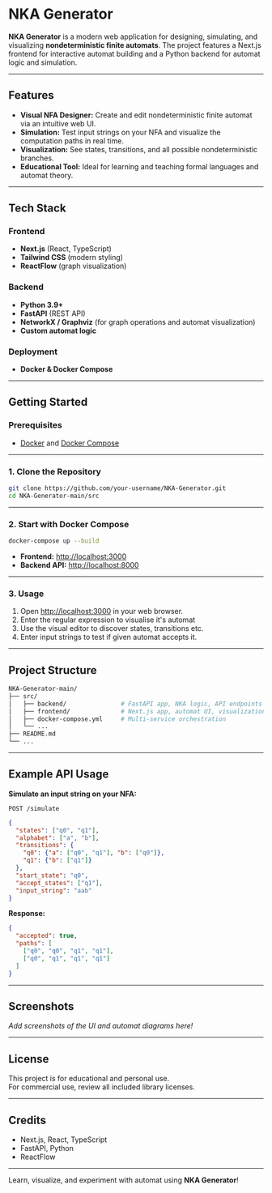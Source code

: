 # NKA Generator

**NKA Generator** is a modern web application for designing, simulating, and visualizing **nondeterministic finite automats**. The project features a Next.js frontend for interactive automat building and a Python backend for automat logic and simulation.

---

## Features

- **Visual NFA Designer:** Create and edit nondeterministic finite automat via an intuitive web UI.
- **Simulation:** Test input strings on your NFA and visualize the computation paths in real time.
- **Visualization:** See states, transitions, and all possible nondeterministic branches.
- **Educational Tool:** Ideal for learning and teaching formal languages and automat theory.

---

## Tech Stack

### Frontend

- **Next.js** (React, TypeScript)
- **Tailwind CSS** (modern styling)
- **ReactFlow** (graph visualization)

### Backend

- **Python 3.9+**
- **FastAPI** (REST API)
- **NetworkX / Graphviz** (for graph operations and automat visualization)
- **Custom automat logic**

### Deployment

- **Docker & Docker Compose**

---

## Getting Started

### Prerequisites

- [Docker](https://www.docker.com/) and [Docker Compose](https://docs.docker.com/compose/)

---

### 1. Clone the Repository

```bash
git clone https://github.com/your-username/NKA-Generator.git
cd NKA-Generator-main/src
```

---

### 2. Start with Docker Compose

```bash
docker-compose up --build
```

- **Frontend:** [http://localhost:3000](http://localhost:3000)
- **Backend API:** [http://localhost:8000](http://localhost:8000)

---

### 3. Usage

1. Open [http://localhost:3000](http://localhost:3000) in your web browser.
2. Enter the regular expression to visualise it's automat
3. Use the visual editor to discover states, transitions etc.
4. Enter input strings to test if given automat accepts it.


---

## Project Structure

```bash
NKA-Generator-main/
├── src/
│   ├── backend/               # FastAPI app, NKA logic, API endpoints
│   ├── frontend/              # Next.js app, automat UI, visualization
│   ├── docker-compose.yml     # Multi-service orchestration
│   └── ...
├── README.md
└── ...
```

---

## Example API Usage

**Simulate an input string on your NFA:**

`POST /simulate`

```json
{
  "states": ["q0", "q1"],
  "alphabet": ["a", "b"],
  "transitions": {
    "q0": {"a": ["q0", "q1"], "b": ["q0"]},
    "q1": {"b": ["q1"]}
  },
  "start_state": "q0",
  "accept_states": ["q1"],
  "input_string": "aab"
}
```

**Response:**

```json
{
  "accepted": true,
  "paths": [
    ["q0", "q0", "q1", "q1"],
    ["q0", "q1", "q1", "q1"]
  ]
}
```

---

## Screenshots

_Add screenshots of the UI and automat diagrams here!_

---

## License

This project is for educational and personal use.  
For commercial use, review all included library licenses.

---

## Credits

- Next.js, React, TypeScript
- FastAPI, Python
- ReactFlow

---

Learn, visualize, and experiment with automat using **NKA Generator**!
